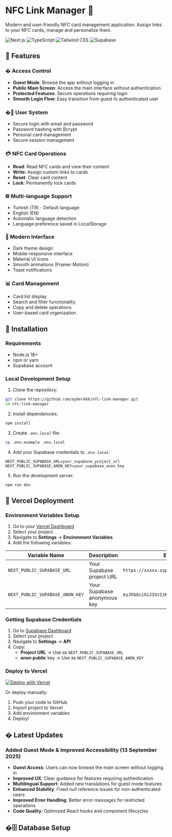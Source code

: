 # NFC Link Manager 🔗

Modern and user-friendly NFC card management application. Assign links to your NFC cards, manage and personalize them.

![Next.js](https://img.shields.io/badge/Next.js-15.5-black?style=for-the-badge&logo=next.js)
![TypeScript](https://img.shields.io/badge/TypeScript-5.0-blue?style=for-the-badge&logo=typescript)
![Tailwind CSS](https://img.shields.io/badge/Tailwind-3.0-38B2AC?style=for-the-badge&logo=tailwind-css)
![Supabase](https://img.shields.io/badge/Supabase-Database-3ECF8E?style=for-the-badge&logo=supabase)

## 📱 Features

### � Access Control
- **Guest Mode**: Browse the app without logging in
- **Public Main Screen**: Access the main interface without authentication
- **Protected Features**: Secure operations requiring login
- **Smooth Login Flow**: Easy transition from guest to authenticated user

### �🔐 User System
- Secure login with email and password
- Password hashing with Bcrypt
- Personal card management
- Secure session management

### 💳 NFC Card Operations
- **Read**: Read NFC cards and view their content
- **Write**: Assign custom links to cards
- **Reset**: Clear card content
- **Lock**: Permanently lock cards

### 🌐 Multi-language Support
- Turkish (TR) - Default language
- English (EN)
- Automatic language detection
- Language preference saved in LocalStorage

### 🎨 Modern Interface
- Dark theme design
- Mobile-responsive interface
- Material UI icons
- Smooth animations (Framer Motion)
- Toast notifications

### 📊 Card Management
- Card list display
- Search and filter functionality
- Copy and delete operations
- User-based card organization

## 🚀 Installation

### Requirements
- Node.js 18+
- npm or yarn
- Supabase account

### Local Development Setup

1. Clone the repository:
```bash
git clone https://github.com/ayberkkk/nfc-link-manager.git
cd nfc-link-manager
```

2. Install dependencies:
```bash
npm install
```

3. Create `.env.local` file:
```bash
cp .env.example .env.local
```

4. Add your Supabase credentials to `.env.local`:
```env
NEXT_PUBLIC_SUPABASE_URL=your_supabase_project_url
NEXT_PUBLIC_SUPABASE_ANON_KEY=your_supabase_anon_key
```

5. Run the development server:
```bash
npm run dev
```

## 🚀 Vercel Deployment

### Environment Variables Setup

1. Go to your [Vercel Dashboard](https://vercel.com/dashboard)
2. Select your project
3. Navigate to **Settings** → **Environment Variables**
4. Add the following variables:

| Variable Name | Description | Example |
|--------------|-------------|---------|
| `NEXT_PUBLIC_SUPABASE_URL` | Your Supabase project URL | `https://xxxxx.supabase.co` |
| `NEXT_PUBLIC_SUPABASE_ANON_KEY` | Your Supabase anonymous key | `eyJhbGciOiJIUzI1NiIsInR5cCI6IkpXVCJ9...` |

### Getting Supabase Credentials

1. Go to [Supabase Dashboard](https://app.supabase.com)
2. Select your project
3. Navigate to **Settings** → **API**
4. Copy:
   - **Project URL** → Use as `NEXT_PUBLIC_SUPABASE_URL`
   - **anon public** key → Use as `NEXT_PUBLIC_SUPABASE_ANON_KEY`

### Deploy to Vercel

[![Deploy with Vercel](https://vercel.com/button)](https://vercel.com/new/clone?repository-url=https://github.com/ayberkkk/nfc-link-manager)

Or deploy manually:

1. Push your code to GitHub
2. Import project to Vercel
3. Add environment variables
4. Deploy!

## � Latest Updates

### Added Guest Mode & Improved Accessibility (13 September 2025)
- **Guest Access**: Users can now browse the main screen without logging in
- **Improved UX**: Clear guidance for features requiring authentication
- **Multilingual Support**: Added new translations for guest mode features
- **Enhanced Stability**: Fixed null reference issues for non-authenticated users
- **Improved Error Handling**: Better error messages for restricted operations
- **Code Quality**: Optimized React hooks and component lifecycles

## �🗄️ Database Setup
